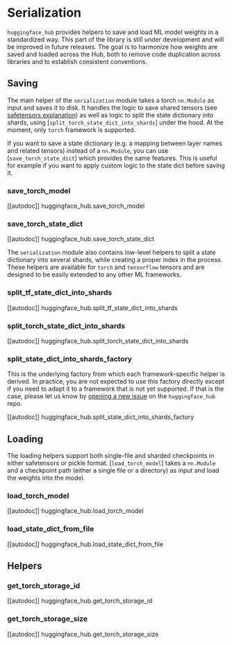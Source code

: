 <!--⚠️ Note that this file is in Markdown but contains specific syntax for our doc-builder (similar to MDX) that may not be
rendered properly in your Markdown viewer.
-->

# Serialization

`huggingface_hub` provides helpers to save and load ML model weights in a standardized way. This part of the library is still under development and will be improved in future releases. The goal is to harmonize how weights are saved and loaded across the Hub, both to remove code duplication across libraries and to establish consistent conventions.

## Saving

The main helper of the `serialization` module takes a torch `nn.Module` as input and saves it to disk. It handles the logic to save shared tensors (see [safetensors explanation](https://huggingface.co/docs/safetensors/torch_shared_tensors)) as well as logic to split the state dictionary into shards, using [`split_torch_state_dict_into_shards`] under the hood. At the moment, only `torch` framework is supported.

If you want to save a state dictionary (e.g. a mapping between layer names and related tensors) instead of a `nn.Module`, you can use [`save_torch_state_dict`] which provides the same features. This is useful for example if you want to apply custom logic to the state dict before saving it.

### save_torch_model

[[autodoc]] huggingface_hub.save_torch_model

### save_torch_state_dict

[[autodoc]] huggingface_hub.save_torch_state_dict


The `serialization` module also contains low-level helpers to split a state dictionary into several shards, while creating a proper index in the process. These helpers are available for `torch` and `tensorflow` tensors and are designed to be easily extended to any other ML frameworks.

### split_tf_state_dict_into_shards

[[autodoc]] huggingface_hub.split_tf_state_dict_into_shards

### split_torch_state_dict_into_shards

[[autodoc]] huggingface_hub.split_torch_state_dict_into_shards

### split_state_dict_into_shards_factory

This is the underlying factory from which each framework-specific helper is derived. In practice, you are not expected to use this factory directly except if you need to adapt it to a framework that is not yet supported. If that is the case, please let us know by [opening a new issue](https://github.com/huggingface/huggingface_hub/issues/new) on the `huggingface_hub` repo.

[[autodoc]] huggingface_hub.split_state_dict_into_shards_factory

## Loading

The loading helpers support both single-file and sharded checkpoints in either safetensors or pickle format. [`load_torch_model`] takes a `nn.Module` and a checkpoint path (either a single file or a directory) as input and load the weights into the model.

### load_torch_model

[[autodoc]] huggingface_hub.load_torch_model

### load_state_dict_from_file

[[autodoc]] huggingface_hub.load_state_dict_from_file


## Helpers

### get_torch_storage_id

[[autodoc]] huggingface_hub.get_torch_storage_id

### get_torch_storage_size

[[autodoc]] huggingface_hub.get_torch_storage_size
